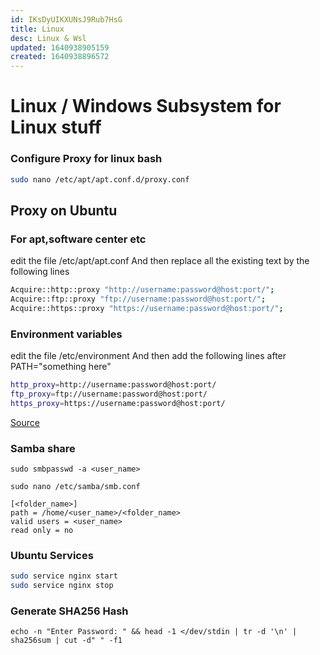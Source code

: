 ```yaml
---
id: IKsDyUIKXUNsJ9Rub7HsG
title: Linux
desc: Linux & Wsl
updated: 1640938905159
created: 1640938896572
---
```

# Linux / Windows Subsystem for Linux stuff

### Configure Proxy for linux bash
```sh
sudo nano /etc/apt/apt.conf.d/proxy.conf
```

## Proxy on Ubuntu
### For apt,software center etc
edit the file /etc/apt/apt.conf
And then replace all the existing text by the following lines
```sh
Acquire::http::proxy "http://username:password@host:port/";
Acquire::ftp::proxy "ftp://username:password@host:port/";
Acquire::https::proxy "https://username:password@host:port/";
```
### Environment variables
edit the file /etc/environment
And then add the following lines after PATH="something here"
```sh
http_proxy=http://username:password@host:port/
ftp_proxy=ftp://username:password@host:port/
https_proxy=https://username:password@host:port/
```

[Source](https://askubuntu.com/questions/664777/systemwide-proxy-settings-in-ubuntu)

### Samba share

`sudo smbpasswd -a <user_name>`

`sudo nano /etc/samba/smb.conf`
```
[<folder_name>]
path = /home/<user_name>/<folder_name>
valid users = <user_name>
read only = no
```

### Ubuntu Services
```bash
sudo service nginx start
sudo service nginx stop

```


### Generate SHA256 Hash
```
echo -n "Enter Password: " && head -1 </dev/stdin | tr -d '\n' | sha256sum | cut -d" " -f1
```

